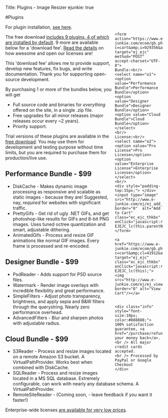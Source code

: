 Title: Plugins - Image Resizer
ejunkie: true

#Plugins

<div style="float:right;width:150px;padding:10px">


	<form action="https://www.e-junkie.com/ecom/gb.php?c=cart&amp;i=929356&amp;cl=41912&amp;ejc=2" target="ej_ejc" method="POST" accept-charset="UTF-8">
	Bundle:<br/>
	<select name="o1">
	<option value="Performance Bundle">Performance Bundle</option>
	<option value="Designer Bundle">Designer Bundle</option>
	<option value="Cloud Bundle">Cloud Bundle</option>
	</select>
	<br/>
	License:<br/>
	<select name="o2">
	<option value="Pro License">Pro License</option>
	<option value="Enterprise License">Enterprise License</option>
	</select>
	<br/>
	<div style="padding-top:15px;"> </div>
	<input type="image" src="http://www.e-junkie.com/ej/ej_add_to_cart.gif" border="0"  alt="Add to Cart" class="ec_ejc_thkbx" onClick="javascript:return EJEJC_lc(this.parentNode);"/>
	</form>
	
	<a href="https://www.e-junkie.com/ecom/gb.php?c=cart&amp;cl=41912&amp;ejc=2" target="ej_ejc" class="ec_ejc_thkbx" onClick="javascript:return EJEJC_lc(this);"><img src="http://www.e-junkie.com/ej/ej_view_cart.gif" border="0" alt="View Cart"/></a>

	
	<div class="info" style="font-size:10px; color:#888888;">
	100% satisfaction guarantee, <a href="/purchase/refunds">or your money back</a>.
	<br /> All major credit cards accepted. 
	<br /> Processed by PayPal or Google Checkout
	</div>
</div>

For plugin installation, [see here](/plugins/install).

The free download [includes 9 plugins, 4 of which are installed by default](/plugins/free). 9 more are available below for a 'download fee'. [Read the details](/licenses/) on how awesome and open our licenses are!

This 'download fee' allows me to provide support, develop new features, fix bugs, and write documentation. Thank you for supporting open-source development.

By purchasing 1 or more of the bundles below, you will get 

 * Full source code and binaries for *everything* offered on the site, in a single .zip file. 
 * Free upgrades for all minor releases (major releases occur every ~2 years). 
 * Priority support. 

Trial versions of these plugins are available in the [free download](/download). You may use them for development and testing purpose without time limits, but you 
are required to purchase them for production/live use.

## Performance Bundle - $99

* DiskCache - Makes dynamic image processing as responsive and scalable as static images - because they are! Suggested, nay, *required* for websites with significant traffic.
* PrettyGifs - Get rid of ugly .NET GIFs, and get photoshop-like results for GIFs and 8-bit PNG images. Uses tuned octree quantization and smart, adjustable dithering.
* AnimatedGifs - Process and resize GIF animations like normal GIF images. Every frame is processed and re-encoded. 

## Designer Bundle - $99

* PsdReader - Adds support for PSD source files.
* Watermark - Render image overlays with incredible flexibility and great performance.
* SimpleFilters - Adjust photo transparency, brightness, and apply sepia and B&W filters through the querystring. Nearly zero performance overhead.
* AdvancedFilters - Blur and sharpen photos with adjustable radius. 

## Cloud Bundle - $99


* S3Reader - Process and resize images located on a remote Amazon S3 bucket. A VirtualPathProvider. Works best when combined with DiskCache.
* SQLReader - Process and resize images located in a MS SQL database. Extremely configurable, can work with nearly any database schema. A VirtualPathProvider.
* RemoteSiteReader - (Coming soon, - leave feedback if you want it faster!)


Enterprise-wide licenses [are available for very low prices](/plugins/enterprise).
